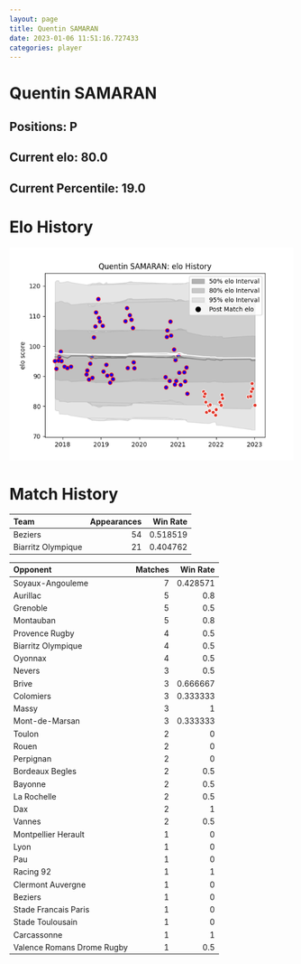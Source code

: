 ```yaml
---  
layout: page  
title: Quentin SAMARAN  
date: 2023-01-06 11:51:16.727433  
categories: player  
---
```

# Quentin SAMARAN

## Positions: P

## Current elo: 80.0

## Current Percentile: 19.0

# Elo History


![elo history](history_QuentinSAMARAN.png)
# Match History


| Team               |   Appearances |   Win Rate |
|:-------------------|--------------:|-----------:|
| Beziers            |            54 |   0.518519 |
| Biarritz Olympique |            21 |   0.404762 |

| Opponent                   |   Matches |   Win Rate |
|:---------------------------|----------:|-----------:|
| Soyaux-Angouleme           |         7 |   0.428571 |
| Aurillac                   |         5 |   0.8      |
| Grenoble                   |         5 |   0.5      |
| Montauban                  |         5 |   0.8      |
| Provence Rugby             |         4 |   0.5      |
| Biarritz Olympique         |         4 |   0.5      |
| Oyonnax                    |         4 |   0.5      |
| Nevers                     |         3 |   0.5      |
| Brive                      |         3 |   0.666667 |
| Colomiers                  |         3 |   0.333333 |
| Massy                      |         3 |   1        |
| Mont-de-Marsan             |         3 |   0.333333 |
| Toulon                     |         2 |   0        |
| Rouen                      |         2 |   0        |
| Perpignan                  |         2 |   0        |
| Bordeaux Begles            |         2 |   0.5      |
| Bayonne                    |         2 |   0.5      |
| La Rochelle                |         2 |   0.5      |
| Dax                        |         2 |   1        |
| Vannes                     |         2 |   0.5      |
| Montpellier Herault        |         1 |   0        |
| Lyon                       |         1 |   0        |
| Pau                        |         1 |   0        |
| Racing 92                  |         1 |   1        |
| Clermont Auvergne          |         1 |   0        |
| Beziers                    |         1 |   0        |
| Stade Francais Paris       |         1 |   0        |
| Stade Toulousain           |         1 |   0        |
| Carcassonne                |         1 |   1        |
| Valence Romans Drome Rugby |         1 |   0.5      |